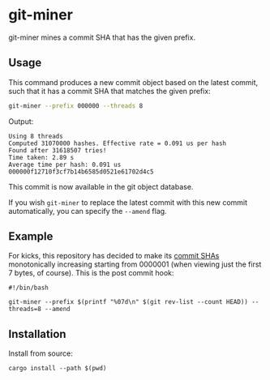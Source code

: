 # git-miner
git-miner mines a commit SHA that has the given prefix.

## Usage

This command produces a new commit object based on the latest commit, such
that it has a commit SHA that matches the given prefix:

```bash
git-miner --prefix 000000 --threads 8
```

Output:
```
Using 8 threads
Computed 31070000 hashes. Effective rate = 0.091 us per hash
Found after 31618507 tries!
Time taken: 2.89 s
Average time per hash: 0.091 us
000000f12710f3cf7b14b6585d0521e61702d4c5
```

This commit is now available in the git object database.

If you wish `git-miner` to replace the latest commit with this new commit
automatically, you can specify the `--amend` flag.

## Example
For kicks, this repository has decided to make its [commit
SHAs](https://github.com/YS-L/git-miner/commits/master) monotonically
increasing starting from 0000001 (when viewing just the first 7 bytes, of
course). This is the post commit hook:

```shell
#!/bin/bash

git-miner --prefix $(printf "%07d\n" $(git rev-list --count HEAD)) --threads=8 --amend
```

## Installation
Install from source:
```
cargo install --path $(pwd)
```